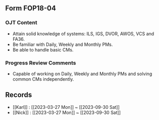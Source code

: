 ##  Form FOP18-04
###  OJT Content
-   Attain solid knowledge of systems: ILS, IGS, DVOR, AWOS, VCS and FA36.
-   Be familiar with Daily, Weekly and Monthly PMs.
-   Be able to handle basic CMs.
###  Progress Review Comments
-   Capable of working on Daily, Weekly and Monthly PMs and solving common CMs independently.

## Records
-   [[Karl]] : [[2023-03-27 Mon]] ~ [[2023-09-30 Sat]]
-   [[Nick]] : [[2023-03-27 Mon]] ~ [[2023-09-30 Sat]]